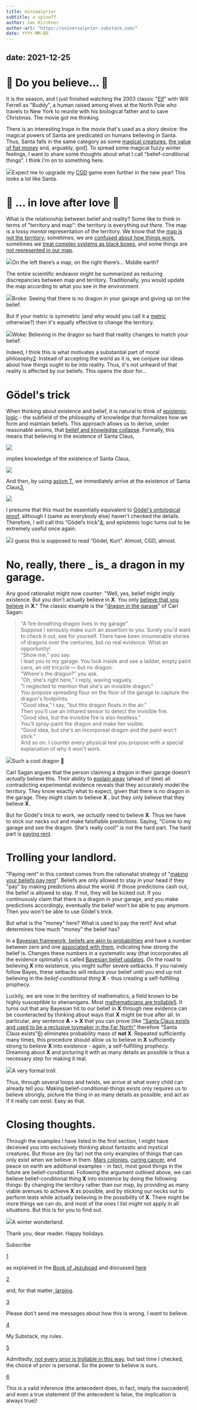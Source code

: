 ```yaml
---
title: minimalprior
subtitle: a spinoff
author: Jan Kirchner
author-url: "https://universalprior.substack.com/"
date: YYYY-MM-DD
---
```

date: 2021-12-25
---


# **🎵 Do you believe... 🎵**

It is the season, and I just finished watching the 2003 classic "[Elf](https://en.wikipedia.org/wiki/Elf_%28film%29)" with Will Ferrell as "Buddy", a human raised among elves at the North Pole who travels to New York to reunite with his biological father and to save Christmas. The movie got me thinking.

There is an interesting trope in the movie that's used as a story device: the magical powers of Santa are predicated on humans believing in Santa. Thus, Santa falls in the same category as some [magical creatures](https://en.wikipedia.org/wiki/Tinkerbell_effect), [the value of fiat money](https://www.investopedia.com/terms/f/fiatmoney.asp) and, arguably, god[1](https://universalprior.substack.com/p/belief-conditional-things-things#footnote-1-41815715). To spread some magical fuzzy winter feelings, I want to share some thoughts about what I call "belief-conditional things". I think I'm on to something here.

[![](https://substackcdn.com/image/fetch/w_1456,c_limit,f_auto,q_auto:good,fl_progressive:steep/https%3A%2F%2Fbucketeer-e05bbc84-baa3-437e-9518-adb32be77984.s3.amazonaws.com%2Fpublic%2Fimages%2Fc25f2c85-95cf-469b-8251-36c97e0c571f_256x256.png)](https://substackcdn.com/image/fetch/f_auto,q_auto:good,fl_progressive:steep/https%3A%2F%2Fbucketeer-e05bbc84-baa3-437e-9518-adb32be77984.s3.amazonaws.com%2Fpublic%2Fimages%2Fc25f2c85-95cf-469b-8251-36c97e0c571f_256x256.png)Expect me to upgrade my [CGD](https://githubmemory.com/repo/crowsonkb/v-diffusion-pytorch) game even further in the new year! This looks a lot like Santa.

#  **🎵 ... in love after love 🎵**

What is the relationship between belief and reality? Some like to think in terms of "territory and map": the territory is everything _out there_. The map is a lossy _mental_ representation of the territory. We know that the [map is not the territory](https://www.lesswrong.com/posts/KJ9MFBPwXGwNpadf2/skill-the-map-is-not-the-territory); sometimes, we are [confused about how things work](https://universalprior.substack.com/p/frankfurt-declaration-on-the-cambridge), sometimes we [treat complex systems as black boxes](https://www.lesswrong.com/posts/tPqQdLCuxanjhoaNs/reductionism), and some things are [not represented in our map](https://xkcd.com/1053/).

[![](https://substackcdn.com/image/fetch/w_1456,c_limit,f_auto,q_auto:good,fl_progressive:steep/https%3A%2F%2Fbucketeer-e05bbc84-baa3-437e-9518-adb32be77984.s3.amazonaws.com%2Fpublic%2Fimages%2F06741a49-d8e3-48eb-9ad2-f223b6e3adf9_256x256.png)](https://substackcdn.com/image/fetch/f_auto,q_auto:good,fl_progressive:steep/https%3A%2F%2Fbucketeer-e05bbc84-baa3-437e-9518-adb32be77984.s3.amazonaws.com%2Fpublic%2Fimages%2F06741a49-d8e3-48eb-9ad2-f223b6e3adf9_256x256.png)On the left there’s a map, on the right there’s… Middle earth?

The entire scientific endeavor might be summarized as reducing discrepancies between map and territory. Traditionally, you would update the map according to what you see in the environment.

[![](https://substackcdn.com/image/fetch/w_1456,c_limit,f_auto,q_auto:good,fl_progressive:steep/https%3A%2F%2Fbucketeer-e05bbc84-baa3-437e-9518-adb32be77984.s3.amazonaws.com%2Fpublic%2Fimages%2Fe3cfb969-51eb-458f-ba2b-ec551052b347_1600x496.png)](https://substackcdn.com/image/fetch/f_auto,q_auto:good,fl_progressive:steep/https%3A%2F%2Fbucketeer-e05bbc84-baa3-437e-9518-adb32be77984.s3.amazonaws.com%2Fpublic%2Fimages%2Fe3cfb969-51eb-458f-ba2b-ec551052b347_1600x496.png)Broke: Seeing that there is no dragon in your garage and giving up on the belief.

But if your metric is symmetric (and why would you call it a [metric](https://en.wikipedia.org/wiki/Metric_mathematics) otherwise?) then it's equally effective to change the territory.

[![](https://substackcdn.com/image/fetch/w_1456,c_limit,f_auto,q_auto:good,fl_progressive:steep/https%3A%2F%2Fbucketeer-e05bbc84-baa3-437e-9518-adb32be77984.s3.amazonaws.com%2Fpublic%2Fimages%2Fc0227e96-7572-42a6-9dcd-d2166212c7d6_1600x462.png)](https://substackcdn.com/image/fetch/f_auto,q_auto:good,fl_progressive:steep/https%3A%2F%2Fbucketeer-e05bbc84-baa3-437e-9518-adb32be77984.s3.amazonaws.com%2Fpublic%2Fimages%2Fc0227e96-7572-42a6-9dcd-d2166212c7d6_1600x462.png)Woke: Believing in the dragon so hard that reality changes to match your belief.

Indeed, I think this is what motivates a substantial part of moral philosophy[2](https://universalprior.substack.com/p/belief-conditional-things-things#footnote-2-41815715): Instead of accepting the world as it is, we conjure our ideas about how things ought to be into reality. Thus, it's not unheard of that reality is affected by our beliefs. This opens the door for...

#  **Gödel's trick**

When thinking about existence and belief, it is natural to think of [epistemic logic](https://plato.stanford.edu/entries/logic-epistemic) \- the subfield of the philosophy of knowledge that formalizes how we form and maintain beliefs. This approach allows us to derive, under reasonable axioms, that [belief and knowledge collapse](https://link.springer.com/chapter/10.1007/3-540-16761-7_68). Formally, this means that believing in the existence of Santa Claus,

[![](https://substackcdn.com/image/fetch/w_1456,c_limit,f_auto,q_auto:good,fl_progressive:steep/https%3A%2F%2Fbucketeer-e05bbc84-baa3-437e-9518-adb32be77984.s3.amazonaws.com%2Fpublic%2Fimages%2Fb718bdbf-8854-4b9b-a835-f5bb35aeede9_502x80.png)](https://substackcdn.com/image/fetch/f_auto,q_auto:good,fl_progressive:steep/https%3A%2F%2Fbucketeer-e05bbc84-baa3-437e-9518-adb32be77984.s3.amazonaws.com%2Fpublic%2Fimages%2Fb718bdbf-8854-4b9b-a835-f5bb35aeede9_502x80.png)

implies knowledge of the existence of Santa Claus,

[![](https://substackcdn.com/image/fetch/w_1456,c_limit,f_auto,q_auto:good,fl_progressive:steep/https%3A%2F%2Fbucketeer-e05bbc84-baa3-437e-9518-adb32be77984.s3.amazonaws.com%2Fpublic%2Fimages%2F1c87d227-397e-4d86-b37c-5d4b3e35b243_510x80.png)](https://substackcdn.com/image/fetch/f_auto,q_auto:good,fl_progressive:steep/https%3A%2F%2Fbucketeer-e05bbc84-baa3-437e-9518-adb32be77984.s3.amazonaws.com%2Fpublic%2Fimages%2F1c87d227-397e-4d86-b37c-5d4b3e35b243_510x80.png)

And then, by using [axiom T](https://en.wikipedia.org/wiki/Modal_logic#Axiomatic_systems), we immediately arrive at the existence of Santa Claus[3](https://universalprior.substack.com/p/belief-conditional-things-things#footnote-3-41815715),

[![](https://substackcdn.com/image/fetch/w_1456,c_limit,f_auto,q_auto:good,fl_progressive:steep/https%3A%2F%2Fbucketeer-e05bbc84-baa3-437e-9518-adb32be77984.s3.amazonaws.com%2Fpublic%2Fimages%2F3195e342-9f64-4a18-b41d-c57cefb38f75_432x80.png)](https://substackcdn.com/image/fetch/f_auto,q_auto:good,fl_progressive:steep/https%3A%2F%2Fbucketeer-e05bbc84-baa3-437e-9518-adb32be77984.s3.amazonaws.com%2Fpublic%2Fimages%2F3195e342-9f64-4a18-b41d-c57cefb38f75_432x80.png)

I presume that this must be essentially equivalent to [Gödel's ontological proof](https://en.wikipedia.org/wiki/G%C3%B6del%27s_ontological_proof), although I (same as everybody else) haven't checked the details. Therefore, I will call this “Gödel’s trick"[4](https://universalprior.substack.com/p/belief-conditional-things-things#footnote-4-41815715); and epistemic logic turns out to be extremely useful once again.

[![](https://substackcdn.com/image/fetch/w_1456,c_limit,f_auto,q_auto:good,fl_progressive:steep/https%3A%2F%2Fbucketeer-e05bbc84-baa3-437e-9518-adb32be77984.s3.amazonaws.com%2Fpublic%2Fimages%2Fe9c657b8-048a-4a42-9b68-0ebdf1276521_256x256.png)](https://substackcdn.com/image/fetch/f_auto,q_auto:good,fl_progressive:steep/https%3A%2F%2Fbucketeer-e05bbc84-baa3-437e-9518-adb32be77984.s3.amazonaws.com%2Fpublic%2Fimages%2Fe9c657b8-048a-4a42-9b68-0ebdf1276521_256x256.png)I guess this is supposed to read “Gödel, Kurt”. Almost, CGD, almost.

#  **No, really, there** _ **is**_ **a dragon in my garage.**

Any good rationalist might now counter: "Well, yes, belief might imply existence. But you don't actually believe in **X**. You only [believe that you believe](https://www.lesswrong.com/posts/CqyJzDZWvGhhFJ7dY/belief-in-belief) in **X**." The classic example is the "[dragon in the garage](http://people.whitman.edu/~herbrawt/classes/110/Sagan.pdf)" of Carl Sagan:

> "A fire-breathing dragon lives in my garage"   
> Suppose I seriously make such an assertion to you. Surely you'd want to check it out, see for yourself. There have been innumerable stories of dragons over the centuries, but no real evidence. What an opportunity!   
> "Show me," you say.   
> I lead you to my garage. You look inside and see a ladder, empty paint cans, an old tricycle — but no dragon.   
> "Where's the dragon?" you ask.   
> "Oh, she's right here," I reply, waving vaguely.   
> "I neglected to mention that she's an invisible dragon."   
> You propose spreading flour on the floor of the garage to capture the dragon's footprints.   
> "Good idea," I say, "but this dragon floats in the air."   
> Then you'll use an infrared sensor to detect the invisible fire.   
> "Good idea, but the invisible fire is also heatless."   
> You'll spray-paint the dragon and make her visible.   
> "Good idea, but she's an incorporeal dragon and the paint won't stick."   
> And so on. I counter every physical test you propose with a special explanation of why it won't work.

[![](https://substackcdn.com/image/fetch/w_1456,c_limit,f_auto,q_auto:good,fl_progressive:steep/https%3A%2F%2Fbucketeer-e05bbc84-baa3-437e-9518-adb32be77984.s3.amazonaws.com%2Fpublic%2Fimages%2Feff78aca-47f2-48b0-9e0a-a4313d7a0399_256x256.png)](https://substackcdn.com/image/fetch/f_auto,q_auto:good,fl_progressive:steep/https%3A%2F%2Fbucketeer-e05bbc84-baa3-437e-9518-adb32be77984.s3.amazonaws.com%2Fpublic%2Fimages%2Feff78aca-47f2-48b0-9e0a-a4313d7a0399_256x256.png)Such a cool dragon 🤩

Carl Sagan argues that the person claiming a dragon in their garage doesn't _actually_ believe this. Their ability to [explain away](http://strategicreasoning.org/wp-content/uploads/2010/03/pami93.pdf) (ahead of time) all contradicting experimental evidence reveals that they accurately model the territory. They know exactly what to expect, given that there is no dragon in the garage. They might claim to believe **X** , but they only believe that they believe **X**.

But for Gödel's trick to work, we _actually_ need to believe **X**. Thus we have to stick our necks out and make falsifiable predictions. Saying, "Come to my garage and see the dragon. She's really cool!" is not the hard part. The hard part is [paying rent](https://www.lesswrong.com/posts/a7n8GdKiAZRX86T5A/making-beliefs-pay-rent-in-anticipated-experiences).

#  **Trolling your landlord.**

"Paying rent" in this context comes from the rationalist strategy of "[making your beliefs pay rent](https://www.lesswrong.com/posts/a7n8GdKiAZRX86T5A/making-beliefs-pay-rent-in-anticipated-experiences)". Beliefs are only allowed to stay in your head if they "pay" by making predictions about the world. If those predictions cash out, the belief is allowed to stay. If not, they will be kicked out. If you continuously claim that there is a dragon in your garage, and you make predictions accordingly, eventually the belief won't be able to pay anymore. Then you won't be able to use Gödel's trick.

But what is the "money" here? What is used to pay the rent? And what determines how much "money" the belief has?

In a [Bayesian framework](https://en.wikipedia.org/wiki/Bayesian_probability),[ beliefs are akin to probabilities](https://www.sciencedirect.com/science/article/pii/S0888613X03001506) and have a number between zero and one [associated with them](https://en.wikipedia.org/wiki/Credence_%28statistics%29), indicating how strong the belief is. Changes these numbers in a systematic way (that incorporates all the evidence optimally) is called [Bayesian belief updates](https://www.lesswrong.com/posts/XTXWPQSEgoMkAupKt/an-intuitive-explanation-of-bayes-s-theorem). On the road to believing **X** into existence, you might suffer severe setbacks. If you naively follow Bayes, these setbacks will reduce your belief until you end up not believing in the _belief-conditional thing_ **X** \- thus creating a self-fulfilling prophecy.

Luckily, we are now in the territory of mathematics, a field known to be highly susceptible to shenanigans. Most [mathematicians are trollable](https://www.lesswrong.com/posts/5bd75cc58225bf067037518c/all-mathematicians-are-trollable-divergence-of-naturalistic-logical-updates)[5](https://universalprior.substack.com/p/belief-conditional-things-things#footnote-5-41815715). It turns out that any Bayesian hit to our belief in **X** through new evidence can be counteracted by thinking about ways that **X** might be true after all. In particular, any sentence **A - > X** that you can prove (like ["Santa Claus exists and used to be a reclusive toymaker in the Far North"](https://en.wikipedia.org/wiki/Klaus_film) therefore "Santa Claus exists"[6](https://universalprior.substack.com/p/belief-conditional-things-things#footnote-6-41815715)) eliminates probability mass of **not X**. Repeated sufficiently many times, this procedure should allow us to believe in **X** sufficiently strong to believe **X** into existence - again, a self-fulfilling prophecy. Dreaming about **X** and picturing it with as many details as possible is thus a necessary step for making it real.

[![](https://substackcdn.com/image/fetch/w_1456,c_limit,f_auto,q_auto:good,fl_progressive:steep/https%3A%2F%2Fbucketeer-e05bbc84-baa3-437e-9518-adb32be77984.s3.amazonaws.com%2Fpublic%2Fimages%2F4efbda1a-2e16-4028-a9d8-0bb8cafc6653_256x256.png)](https://substackcdn.com/image/fetch/f_auto,q_auto:good,fl_progressive:steep/https%3A%2F%2Fbucketeer-e05bbc84-baa3-437e-9518-adb32be77984.s3.amazonaws.com%2Fpublic%2Fimages%2F4efbda1a-2e16-4028-a9d8-0bb8cafc6653_256x256.png)A very formal troll.

Thus, through several loops and twists, we arrive at what every child can already tell you: Making belief-conditional-things exists only requires us to believe strongly, picture the thing in as many details as possible, and act as if it really can exist. Easy as that.

#  **Closing thoughts.**

Through the examples I have listed in the first section, I might have deceived you into exclusively thinking about fantastic and mystical creatures. But those are (by far) not the only examples of things that can only exist when we believe in them. [Mars colonies](https://www.youtube.com/watch?v=0agVZwux1Hs), [curing cancer](https://www.nature.com/articles/nrd.2017.243), and peace on earth are additional examples - in fact, most good things in the future are belief-conditional. Following the argument outlined above, we can believe belief-conditional thing **X** into existence by doing the following things: By changing the territory rather than our map, by providing as many viable avenues to achieve **X** as possible, and by sticking our necks out to perform tests while actually believing in the possibility of **X**. There might be more things we can do, and most of the ones I list might not apply in all situations. But this is for you to find out.

[![](https://substackcdn.com/image/fetch/w_1456,c_limit,f_auto,q_auto:good,fl_progressive:steep/https%3A%2F%2Fbucketeer-e05bbc84-baa3-437e-9518-adb32be77984.s3.amazonaws.com%2Fpublic%2Fimages%2F2fd3b6d2-9955-42ee-bff3-6dce2d4cebda_256x256.png)](https://substackcdn.com/image/fetch/f_auto,q_auto:good,fl_progressive:steep/https%3A%2F%2Fbucketeer-e05bbc84-baa3-437e-9518-adb32be77984.s3.amazonaws.com%2Fpublic%2Fimages%2F2fd3b6d2-9955-42ee-bff3-6dce2d4cebda_256x256.png)A winter wonderland.

Thank you, dear reader. Happy holidays.

Subscribe

[1](https://universalprior.substack.com/p/belief-conditional-things-things#footnote-anchor-1-41815715)

as explained in the [Book of Jezuboad](http://unsongbook.com/chapter-3-on-a-cloud-i-saw-a-child/) and discussed [here](https://brill.com/view/journals/jocc/8/1-2/article-p149_8.xml)

[2](https://universalprior.substack.com/p/belief-conditional-things-things#footnote-anchor-2-41815715)

and, for that matter,[ larping](https://en.wikipedia.org/wiki/Live_action_role-playing_game).

[3](https://universalprior.substack.com/p/belief-conditional-things-things#footnote-anchor-3-41815715)

Please don't send me messages about how this is wrong. I _want_ to believe.

[4](https://universalprior.substack.com/p/belief-conditional-things-things#footnote-anchor-4-41815715)

My Substack, my rules.

[5](https://universalprior.substack.com/p/belief-conditional-things-things#footnote-anchor-5-41815715)

Admittedly,[ not every prior is trollable in this way](https://www.lesswrong.com/posts/CvKnhXTu9BPcdKE4W/an-untrollable-mathematician-illustrated), but last time I checked, the choice of prior is personal. So the power to believe is ours.

[6](https://universalprior.substack.com/p/belief-conditional-things-things#footnote-anchor-6-41815715)

This _is_ a valid inference (the antecedent does, in fact, imply the succedent) and even a true statement (if the antecedent is false, the implication is always true)!
